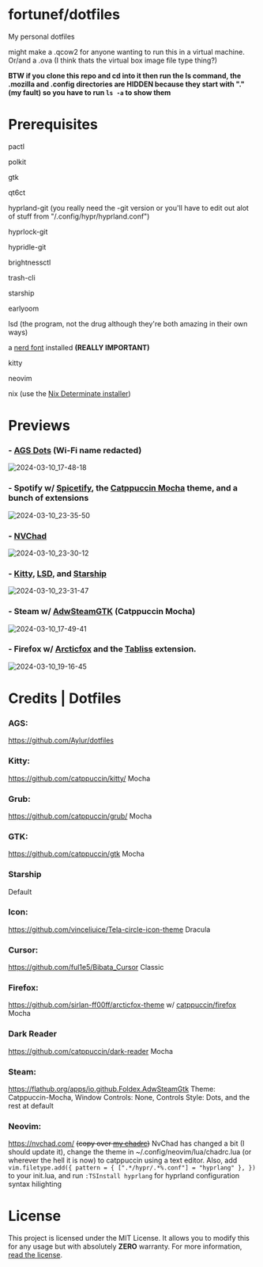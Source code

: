 # fortunef/dotfiles
My personal dotfiles

might make a .qcow2 for anyone wanting to run this in a virtual machine. Or/and a .ova (I think thats the virtual box image file type thing?)

**BTW if you clone this repo and cd into it then run the ls command, the .mozilla and .config directories are HIDDEN because they start with "." (my fault) so you have to run `ls -a` to show them**

# Prerequisites

pactl

polkit

gtk

qt6ct

hyprland-git (you really need the -git version or you'll have to edit out alot of stuff from "/.config/hypr/hyprland.conf")

hyprlock-git

hypridle-git

brightnessctl

trash-cli

starship

earlyoom

lsd (the program, not the drug although they're both amazing in their own ways)

a [nerd font](https://www.nerdfonts.com/) installed **(REALLY IMPORTANT)**

kitty

neovim

nix (use the [Nix Determinate installer](https://github.com/DeterminateSystems/nix-installer))

# Previews

### - [AGS Dots](https://github.com/Aylur/dotfiles) (Wi-Fi name redacted)
![2024-03-10_17-48-18](https://github.com/fortunef/My-Arch-Install/assets/141419112/42ed12a5-89b6-4709-be46-81cb495f7c53)

### - Spotify w/ [Spicetify](https://spicetify.app/), the [Catppuccin Mocha](https://github.com/catppuccin/spicetify) theme, and a bunch of extensions
![2024-03-10_23-35-50](https://github.com/fortunef/My-Arch-Install/assets/141419112/ea164a65-333a-42a6-a892-812e6b78ce88)

### - [NVChad](https://nvchad.com/)
![2024-03-10_23-30-12](https://github.com/fortunef/My-Arch-Install/assets/141419112/92c3eb67-e05c-4179-bac6-4297da45131c)

### - [Kitty](https://sw.kovidgoyal.net/kitty/), [LSD](https://github.com/lsd-rs/lsd), and [Starship](https://starship.rs/)
![2024-03-10_23-31-47](https://github.com/fortunef/My-Arch-Install/assets/141419112/fe720c76-bff9-4e0a-8e40-c631a9466661)

### - Steam w/ [AdwSteamGTK](https://flathub.org/apps/io.github.Foldex.AdwSteamGtk) (Catppuccin Mocha)
![2024-03-10_17-49-41](https://github.com/fortunef/My-Arch-Install/assets/141419112/a377c042-47d8-458a-9fb5-006c5997fbc1)

### - Firefox w/ [Arcticfox](https://github.com/sirlan-ff00ff/arcticfox-theme) and the [Tabliss](https://tabliss.io/) extension.
![2024-03-10_19-16-45](https://github.com/fortunef/My-Arch-Install/assets/141419112/8795a807-b594-43d2-b897-3add61e9249c)

# Credits | Dotfiles
### AGS:
https://github.com/Aylur/dotfiles

### Kitty:
https://github.com/catppuccin/kitty/ Mocha

### Grub:
https://github.com/catppuccin/grub/ Mocha

### GTK:
https://github.com/catppuccin/gtk Mocha

### Starship
Default

### Icon:
https://github.com/vinceliuice/Tela-circle-icon-theme Dracula

### Cursor:
https://github.com/ful1e5/Bibata_Cursor Classic

### Firefox:
https://github.com/sirlan-ff00ff/arcticfox-theme w/ [catppuccin/firefox](https://github.com/catppuccin/firefox) Mocha

### Dark Reader
https://github.com/catppuccin/dark-reader Mocha

### Steam:
https://flathub.org/apps/io.github.Foldex.AdwSteamGtk Theme: Catppuccin-Mocha, Window Controls: None, Controls Style: Dots, and the rest at default

### Neovim:
https://nvchad.com/ ~~(copy over [my chadrc](https://github.com/fortunef/My-Arch-Install/blob/main/.config/nvim/lua/custom/chadrc.lua))~~ NvChad has changed a bit (I should update it), change the theme in ~/.config/neovim/lua/chadrc.lua (or wherever the hell it is now) to catppuccin using a text editor. Also, add `vim.filetype.add({
  pattern = { [".*/hypr/.*%.conf"] = "hyprlang" },
})` to your init.lua, and run `:TSInstall hyprlang` for hyprland configuration syntax hilighting

# License
This project is licensed under the MIT License. It allows you to modify this for any usage but with absolutely **ZERO** warranty. For more information, [read the license](https://github.com/fortunef/My-Arch-Install/blob/main/LICENSE).
